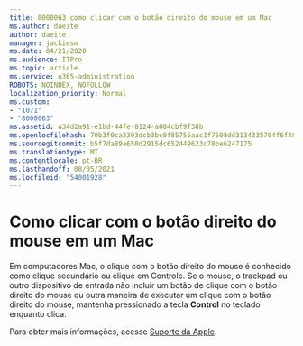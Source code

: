 ```yaml
---
title: 8000063 como clicar com o botão direito do mouse em um Mac
ms.author: daeite
author: daeite
manager: jackiesm
ms.date: 04/21/2020
ms.audience: ITPro
ms.topic: article
ms.service: o365-administration
ROBOTS: NOINDEX, NOFOLLOW
localization_priority: Normal
ms.custom:
- "1071"
- "8000063"
ms.assetid: a34d2a91-e1bd-44fe-8124-a084cbf9f38b
ms.openlocfilehash: 70b3f0ca2393dcb3bc0f85755aac1f7608dd3134335704f6f48af43fb33b4af8
ms.sourcegitcommit: b5f7da89a650d2915dc652449623c78be6247175
ms.translationtype: MT
ms.contentlocale: pt-BR
ms.lasthandoff: 08/05/2021
ms.locfileid: "54001928"
---
```

# <a name="how-to-right-click-on-a-mac"></a>Como clicar com o botão direito do mouse em um Mac

Em computadores Mac, o clique com o botão direito do mouse é conhecido como clique secundário ou clique em Controle. Se o mouse, o trackpad ou outro dispositivo de entrada não incluir um botão de clique com o botão direito do mouse ou outra maneira de executar um clique com o botão direito do mouse, mantenha pressionado a tecla **Control** no teclado enquanto clica.
  
Para obter mais informações, acesse [Suporte da Apple](https://go.microsoft.com/fwlink/?linkid=2022220&amp;clcid=0x409).
  